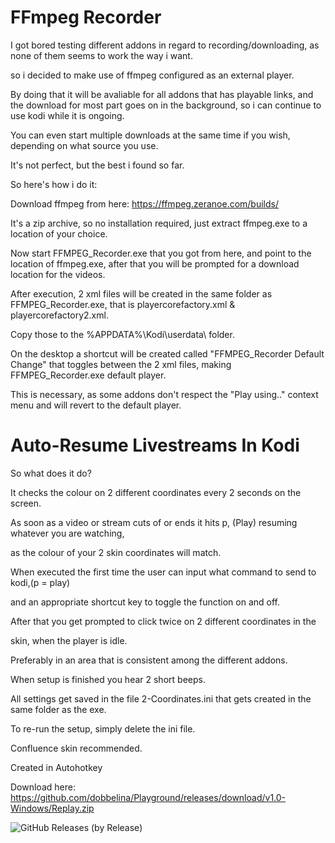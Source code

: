 # FFmpeg Recorder

I got bored testing different addons in regard to recording/downloading, as none of them seems to work the way i want.

so i decided to make use of ffmpeg configured as an external player.

By doing that it will be avaliable for all addons that has playable links, and the download for most part goes on in the background, so i can continue to use kodi while it is ongoing.

You can even start multiple downloads at the same time if you wish, depending on what source you use.

It's not perfect, but the best i found so far.

So here's how i do it:

Download ffmpeg from here: https://ffmpeg.zeranoe.com/builds/

It's a zip archive, so no installation required, just extract ffmpeg.exe to a location of your choice.

Now start FFMPEG_Recorder.exe that you got from here, and point to the location of ffmpeg.exe, after that you will be prompted for a download location for the videos.

After execution, 2 xml files will be created in the same folder as FFMPEG_Recorder.exe, that is playercorefactory.xml & playercorefactory2.xml.

Copy those to the %APPDATA%\Kodi\userdata\ folder.

On the desktop a shortcut will be created called "FFMPEG_Recorder Default Change" that toggles between the 2 xml files, making FFMPEG_Recorder.exe default player.

This is necessary, as some addons don't respect the "Play using.." context menu and will revert to the default player.



# Auto-Resume Livestreams In Kodi

So what does it do?

It checks the colour on 2 different coordinates every 2 seconds on the screen.

As soon as a video or stream cuts of or ends it hits p, (Play) resuming whatever you are watching,

as the colour of your 2 skin coordinates will match.

When executed the first time the user can input what command to send to kodi,(p = play)

and an appropriate shortcut key to toggle the function on and off.

After that you get prompted to click twice on 2 different coordinates in the

skin, when the player is idle.

Preferably in an area that is consistent among the different addons.

When setup is finished you hear 2 short beeps.

All settings get saved in the file 2-Coordinates.ini that gets created in the same folder as the exe.

To re-run the setup, simply delete the ini file.

Confluence skin recommended.

Created in Autohotkey

Download here: https://github.com/dobbelina/Playground/releases/download/v1.0-Windows/Replay.zip

![GitHub Releases (by Release)](https://img.shields.io/github/downloads/dobbelina/Playground/v1.0-Windows/total)
